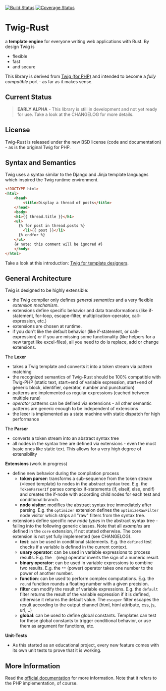 [![Build Status](https://travis-ci.org/colin-kiegel/twig-rust.svg)](https://travis-ci.org/colin-kiegel/twig-rust)
[![Coverage Status](https://coveralls.io/repos/colin-kiegel/twig-rust/badge.svg?branch=master&service=github)](https://coveralls.io/github/colin-kiegel/twig-rust?branch=master)

# Twig-Rust

a **template engine** for everyone writing web applications with Rust. By design Twig is
* flexible
* fast
* and secure

This library is derived from [Twig (for PHP)](http://twig.sensiolabs.org/documentation) and intended to become a _fully compatible_ port - as far as it makes sense.

## Current Status

> **EARLY ALPHA** - This library is still in development and not yet ready for use.
Take a look at the CHANGELOG for more details.

## License

Twig-Rust is released under the new BSD license (code and documentation) - as is the original Twig for PHP.

## Syntax and Semantics

Twig uses a syntax similar to the Django and Jinja template languages which inspired the Twig runtime environment.

```html
<!DOCTYPE html>
<html>
    <head>
        <title>Display a thread of posts</title>
    </head>
    <body>
    <h1>{{ thread.title }}</h1>
    <ul>
      {% for post in thread.posts %}
        <li>{{ post }}</li>
      {% endfor %}
    </ul>
    {# note: this comment will be ignored #}
    </body>
</html>
```

Take a look at this introduction: [Twig for template designers](http://twig.sensiolabs.org/doc/templates.html).

## General Architecture

Twig is designed to be highly extensible:
  * the Twig compiler only defines *general semantics* and a very flexible *extension mechanism*.
  * extensions define specific behavior and data transformations (like if-statement, for-loop, escape-filter, multiplication-operator, call-expression, etc.)
  * extensions are chosen at runtime.
  * if you don't like the default behavior (like if-statement, or call-expression) or if you are missing some functionality (like helpers for a new target like excel-files), all you need to do is replace, add or change extensions.

The **Lexer**
  * takes a Twig template and converts it into a token stream via pattern matching
  * the recognized semantics of Twig-Rust should be 100% compatible with Twig-PHP (static text, start+end of variable expression, start+end of generic block, identifier, operator, number and punctuation)
  * patterns are implemented as regular expressions (cached between multiple runs)
  * *operator* patterns can be defined via extensions - all other semantic patterns are generic enough to be independent of extensions
  * the lexer is implemented as a state machine with static dispatch for high performance

The **Parser**
  * converts a token stream into an abstract syntax tree
  * all nodes in the syntax tree are defined via extensions - even the most basic ones like static text. This allows for a very high degree of extensibility

**Extensions** (work in progress)
* define new behavior during the compilation process
  * **token parser**: transforms a sub-sequence from the token stream (=lexed template) to nodes in the abstract syntax tree. E.g. the `TokenParserIf` parses complex if-statements (if, elseif, else, endif) and creates the if-node with according child nodes for each test and conditional branch.
  * **node visitor**: modifies the abstract syntax tree immediately after parsing. E.g. the `optimizer` extension defines the `optimizeRawFilter` node visitor which strips all "raw" filters from the syntax tree.
* extensions define specific new *node types* in the abstract syntax tree - falling into the following generic classes. Note that all *examples* are defined in the `core` extension, if not stated otherwise. The core extension is not yet fully implemented (see CHANGELOG).
  * **test**: can be used in conditional statements. E.g. the `defined` test checks if a variable is defined in the current context.
  * **unary operator**: can be used in variable expressions to process results. E.g. the `-` (neg) operator inverts the sign of a numeric result.
  * **binary operator**: can be used in variable expressions to combine two results. E.g. the `**` (power) operator takes one number to the power of another number.
  * **function**: can be used to perform complex computations. E.g. the `round` function rounds a floating number with a given precision.
  * **filter** can modify the result of variable expressions. E.g. the `default` filter returns the result of the variable expression if it is defined, otherwise it returns the default value. The `escaper` filter escapes the result according to the output channel (html, html attribute, css, js, url, ..)
  * **global**: can be used to define global constants. Templates can test for these global constants to trigger conditional behavior, or use them as argument for functions, etc.

**Unit-Tests**
* As this started as an educational project, every new feature comes with its own unit tests to prove that it is working.

## More Information

Read the [official documentation](http://twig.sensiolabs.org/documentation) for more information. Note that it refers to the PHP implementation, of course.
